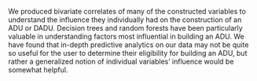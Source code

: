 
We produced bivariate correlates of many of the constructed variables to understand the influence they individually had on the construction of an ADU or DADU. Decision trees and random forests have been particularly valuable in understanding factors most influential in building an ADU. We have found that in-depth predictive analytics on our data may not be quite so useful for the user to determine their eligibility for building an ADU, but rather a generalized notion of individual variables’ influence would be somewhat helpful. 
